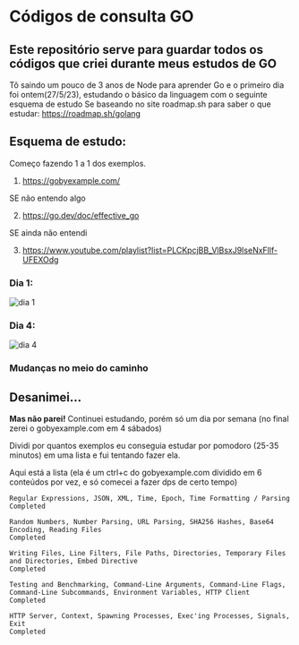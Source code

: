 # Códigos de consulta GO
## Este repositório serve para guardar todos os códigos que criei durante meus estudos de GO

Tô saindo um pouco de 3 anos de Node para aprender Go
e o primeiro dia foi ontem(27/5/23), estudando o básico da linguagem com o seguinte esquema de estudo
Se baseando no site roadmap.sh para saber o que estudar:
https://roadmap.sh/golang

## Esquema de estudo:

Começo fazendo 1 a 1 dos exemplos.

1. https://gobyexample.com/

SE não entendo algo

2. https://go.dev/doc/effective_go

SE ainda não entendi

3. https://www.youtube.com/playlist?list=PLCKpcjBB_VlBsxJ9IseNxFllf-UFEXOdg

### Dia 1:
![dia 1](https://i.imgur.com/AM7Ldgz.png)

### Dia 4: 
![dia 4](https://i.imgur.com/XTylTAE.png)

### Mudanças no meio do caminho

## **Desanimei...**

**Mas não parei!**
Continuei estudando, porém só um dia por semana (no final zerei o gobyexample.com em 4 sábados)

Dividi por quantos exemplos eu conseguia estudar por pomodoro (25-35 minutos) em uma lista e fui tentando fazer ela.

Aqui está a lista (ela é um ctrl+c do gobyexample.com dividido em 6 conteúdos por vez, e só comecei a fazer dps de certo tempo)

```
Regular Expressions, JSON, XML, Time, Epoch, Time Formatting / Parsing
Completed

Random Numbers, Number Parsing, URL Parsing, SHA256 Hashes, Base64 Encoding, Reading Files
Completed

Writing Files, Line Filters, File Paths, Directories, Temporary Files and Directories, Embed Directive
Completed

Testing and Benchmarking, Command-Line Arguments, Command-Line Flags, Command-Line Subcommands, Environment Variables, HTTP Client
Completed

HTTP Server, Context, Spawning Processes, Exec'ing Processes, Signals, Exit
Completed
```
